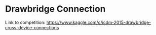 # Drawbridge Connection
Link to competition:
https://www.kaggle.com/c/icdm-2015-drawbridge-cross-device-connections
